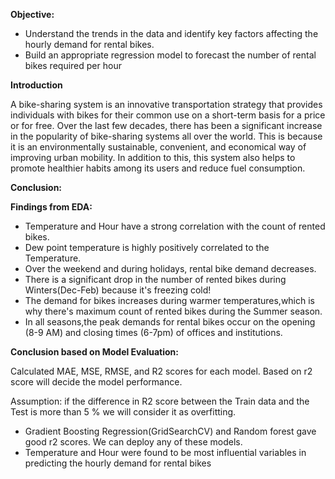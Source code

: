 **Objective:**

* Understand the trends in the data and identify key factors affecting the hourly demand for rental bikes.
* Build an appropriate regression model to forecast the number of rental bikes required per hour

**Introduction**

A bike-sharing system is an innovative transportation strategy that provides individuals with bikes for their common use on a short-term basis for a price or for free. Over the last few decades, there has been a significant increase in the popularity of bike-sharing systems all over the world. This is because it is an environmentally sustainable, convenient, and economical way of improving urban mobility. In addition to this, this system also helps to promote healthier habits among its users and reduce fuel consumption.

**Conclusion:**

**Findings from EDA:**

* Temperature and Hour have a strong correlation with the count of rented bikes.
* Dew point temperature is highly positively correlated to the Temperature.
* Over the weekend and during holidays, rental bike demand decreases.
* There is a significant drop in the number of rented bikes during Winters(Dec-Feb) because it's freezing cold!
* The demand for bikes increases during warmer temperatures,which is why there's maximum count of rented bikes during the Summer season.
* In all seasons,the peak demands for rental bikes occur on the opening (8-9 AM) and closing times (6-7pm) of offices and institutions.

**Conclusion based on Model Evaluation:**

Calculated MAE, MSE, RMSE, and R2 scores for each model. Based on r2 score will decide the model performance.

Assumption: if the difference in R2 score between the Train data and the Test is more than 5 % we will consider it as overfitting.

* Gradient Boosting Regression(GridSearchCV) and Random forest gave good r2 scores. We can deploy any of these models.
* Temperature and Hour were found to be most influential variables in predicting the hourly demand for rental bikes
